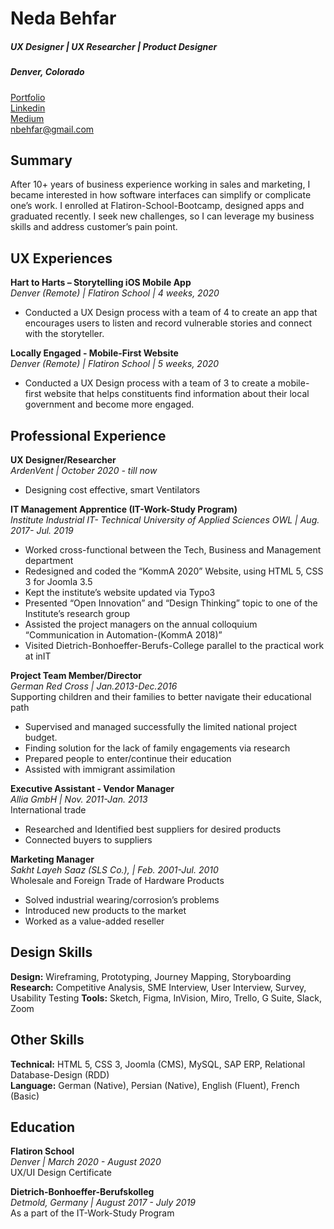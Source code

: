 # **Neda Behfar**
##### UX Designer | UX Researcher | Product Designer
##### Denver, Colorado

[Portfolio](https://www.nedabehfar.com)\
[Linkedin](https://www.linkedin.com/in/nedabehfar)\
[Medium](https://medium.com/@nedabehfar)\
nbehfar@gmail.com


## Summary
After 10+ years of business experience working in sales and marketing, I became interested in how software interfaces can simplify or complicate one’s work. I enrolled at Flatiron-School-Bootcamp, designed apps and graduated recently. I seek new challenges, so I can leverage my business skills and address customer’s pain point.

## UX Experiences
**Hart to Harts – Storytelling iOS Mobile App**     
*Denver (Remote) | Flatiron School | 4 weeks, 2020*       
-	Conducted a UX Design process with a team of 4 to create an app that encourages users to listen and record vulnerable stories and connect with the storyteller.  

 
**Locally Engaged - Mobile-First Website**  
*Denver (Remote) | Flatiron School | 5 weeks, 2020* 
-	Conducted a UX Design process with a team of 3 to create a mobile-first website that helps constituents find information about their local government and become more engaged.  
  
 
## Professional Experience
**UX Designer/Researcher**  
*ArdenVent | October 2020 - till now*  
-	Designing cost effective, smart Ventilators
  
**IT Management Apprentice (IT-Work-Study Program)**  
*Institute Industrial IT- Technical University of Applied Sciences OWL | Aug. 2017- Jul. 2019*
-	Worked cross-functional between the Tech, Business and Management department
-	Redesigned and coded the “KommA 2020” Website, using HTML 5, CSS 3 for Joomla 3.5
-	Kept the institute’s website updated via Typo3
-	Presented “Open Innovation” and “Design Thinking” topic to one of the Institute’s research group
-	Assisted the project managers on the annual colloquium “Communication in Automation-(KommA 2018)”
-	Visited Dietrich-Bonhoeffer-Berufs-College parallel to the practical work at inIT
 
   
**Project Team Member/Director**   
*German Red Cross | Jan.2013-Dec.2016*  
Supporting children and their families to better navigate their educational path
-	Supervised and managed successfully the limited national project budget.
-	Finding solution for the lack of family engagements via research
-	Prepared people to enter/continue their education
-	Assisted with immigrant assimilation
 
   
**Executive Assistant - Vendor Manager**  
*Allia GmbH | Nov. 2011-Jan. 2013*  
International trade
-	Researched and Identified best suppliers for desired products
-	Connected buyers to suppliers
 
   
**Marketing Manager**  
*Sakht Layeh Saaz (SLS Co.), | Feb. 2001-Jul. 2010*  
Wholesale and Foreign Trade of Hardware Products
-	Solved industrial wearing/corrosion’s problems
-	Introduced new products to the market
-	Worked as a value-added reseller



## Design Skills  
**Design:** Wireframing, Prototyping, Journey Mapping, Storyboarding
**Research:** Competitive Analysis, SME Interview, User Interview, Survey, Usability Testing
**Tools:** Sketch, Figma, InVision, Miro, Trello, G Suite, Slack, Zoom
 
 
## Other Skills   
**Technical:** HTML 5, CSS 3, Joomla (CMS), MySQL, SAP ERP, Relational Database-Design (RDD)  
**Language:** German (Native), Persian (Native), English (Fluent), French (Basic)

## Education  
**Flatiron School**  
*Denver | March 2020 - August 2020*   
UX/UI Design Certificate  

**Dietrich-Bonhoeffer-Berufskolleg**  
*Detmold, Germany | August 2017 - July 2019*   
As a part of the IT-Work-Study Program

